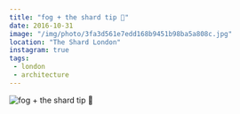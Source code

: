```yaml
---
title: "fog + the shard tip 🔺"
date: 2016-10-31
image: "/img/photo/3fa3d561e7edd168b9451b98ba5a808c.jpg"
location: "The Shard London"
instagram: true
tags:
 - london
 - architecture
---
```


![fog + the shard tip 🔺](/img/photo/3fa3d561e7edd168b9451b98ba5a808c.jpg)
